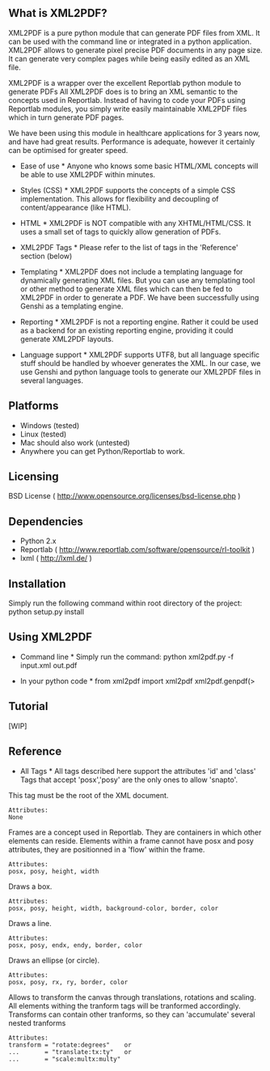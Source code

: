 What is XML2PDF?
----------------
XML2PDF is a pure python module that can generate PDF files from XML.
It can be used with the command line or integrated in a python application.
XML2PDF allows to generate pixel precise PDF documents in any page size. 
It can generate very complex pages while being easily edited as an XML file.

XML2PDF is a wrapper over the excellent Reportlab python module to generate PDFs
All XML2PDF does is to bring an XML semantic to the concepts used in Reportlab.
Instead of having to code your PDFs using Reportlab modules, you simply write
easily maintainable XML2PDF files which in turn generate PDF pages.

We have been using this module in healthcare applications for 3 years now,
and have had great results. Performance is adequate, however it certainly can
be optimised for greater speed.

* Ease of use *
Anyone who knows some basic HTML/XML concepts will be able to use XML2PDF within
minutes.

* Styles (CSS) *
XML2PDF supports the concepts of a simple CSS implementation.
This allows for flexibility and decoupling of content/appearance (like HTML).

* HTML *
XML2PDF is NOT compatible with any XHTML/HTML/CSS. It uses a small set of tags
to quickly allow generation of PDFs.

* XML2PDF Tags *
Please refer to the list of tags in the 'Reference' section (below)

* Templating *
XML2PDF does not include a templating language for dynamically generating 
XML files. But you can use any templating tool or other method to generate 
XML files which can then be fed to XML2PDF in order to generate a PDF.
We have been successfully using Genshi as a templating engine.

* Reporting *
XML2PDF is not a reporting engine. Rather it could be used as a backend 
for an existing reporting engine, providing it could generate XML2PDF layouts.

* Language support *
XML2PDF supports UTF8, but all language specific stuff should be handled by
whoever generates the XML. In our case, we use Genshi and python language tools
to generate our XML2PDF files in several languages.



Platforms
---------
* Windows (tested)
* Linux (tested)
* Mac should also work (untested)
* Anywhere you can get Python/Reportlab to work.



Licensing
---------
BSD License ( http://www.opensource.org/licenses/bsd-license.php )



Dependencies
------------
* Python 2.x
* Reportlab ( http://www.reportlab.com/software/opensource/rl-toolkit ) 
* lxml ( http://lxml.de/ )


Installation
-------------
Simply run the following command within root directory of the project:
    python setup.py install


Using XML2PDF
-------------
* Command line *
Simply run the command:
    python xml2pdf.py -f input.xml out.pdf

* In your python code *
    from xml2pdf import xml2pdf
    xml2pdf.genpdf(>

    
Tutorial
--------
[WIP]

Reference
---------
* All Tags *
All tags described here support the attributes 'id' and 'class'
Tags that accept 'posx','posy' are the only ones to allow 'snapto'.

<rlxml>
    This tag must be the root of the XML document.

    Attributes:
    None

<rlframe>    
    Frames are a concept used in Reportlab. They are containers in which
    other elements can reside. Elements within a frame cannot have posx
    and posy attributes, they are positionned in a 'flow' within the frame.
    
    Attributes:
    posx, posy, height, width
    
<rlbox>
    Draws a box.
    
    Attributes:
    posx, posy, height, width, background-color, border, color
    
<rlline>
    Draws a line.
    
    Attributes:
    posx, posy, endx, endy, border, color
    
<rlellipse>
    Draws an ellipse (or circle).
    
    Attributes:
    posx, posy, rx, ry, border, color
    
<rltransform>
    Allows to transform the canvas through translations, rotations and scaling.
    All elements withing the tranform tags will be tranformed accordingly.
    Transforms can contain other tranforms, so they can 'accumulate' several
    nested tranforms
    
    Attributes:
    transform = "rotate:degrees"    or 
    ...       = "translate:tx:ty"   or 
    ...       = "scale:multx:multy"
    
<head>

<body>

<pagebreak>

<comment>

<styles>

<style>

<p>

<img>


* All tag attributes *
background-color
border
border-color
bottom-padding
color
endx
endy
font
font-size
font-style
font-weight
frame
grid
height
id
leading
left-padding
orientation
pagesize
posx
posy
rx
ry
right-padding
src
snapto
text-align
top-padding
transform
vertical-align
width
wrap

